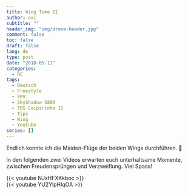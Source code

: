 ```yaml
---
title: Wing Time II
author: oxi
subtitle: ""
header_img: "img/drone-header.jpg"
comment: false
toc: false
draft: false
lang: de
type: post
date: "2018-05-11"
categories:
  - RC
tags:
  - Deutsch
  - Freestyle
  - FPV
  - SkyShadow S800
  - TBS Caipirinha II
  - Tips
  - Wing
  - Youtube
series: []
---
```

Endlich konnte ich die Maiden-Flüge der beiden Wings durchführen. 🙂

In den folgenden zwei Videos erwarten euch unterhaltsame Momente, zwischen Freudensprüngen und Verzweiflung. Viel Spass!

{{< youtube NJxHFXKkboc >}}
<br />
{{< youtube YU2YlpHIqOA >}}
